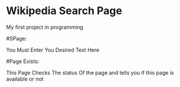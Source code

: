 # Wikipedia Search Page
My first project in programming

#SPage:

You Must Enter You Desired Text Here

#Page Exists:

This Page Checks The status Of the page and tells you if this page is available or not
